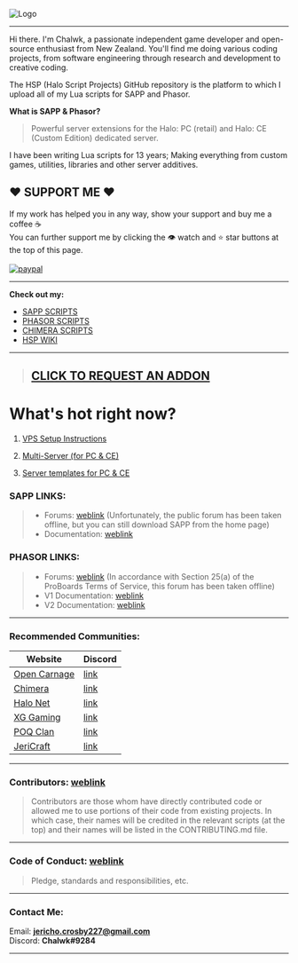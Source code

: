 ![Logo](https://i.imgur.com/t0W5aJe.png)

- - - - 

Hi there. I'm Chalwk, a passionate independent game developer and open-source enthusiast from New Zealand. You'll find
me doing various coding projects, from software engineering through research and development to creative coding.

The HSP (Halo Script Projects) GitHub repository is the platform to which I upload all of my Lua scripts for SAPP and
Phasor.

**What is SAPP & Phasor?**
> Powerful server extensions for the Halo: PC (retail) and Halo: CE (Custom Edition) dedicated server.

I have been writing Lua scripts for 13 years; Making everything from custom games, utilities, libraries and other server
additives.

## ❤️ SUPPORT ME️ ❤️

If my work has helped you in any way, show your support and buy me a coffee :coffee:<br/>
You can further support me by clicking the 👁️ watch and ⭐ star buttons at the top of this page.<br/><br/>
[![paypal](https://www.paypalobjects.com/en_US/i/btn/btn_donateCC_LG.gif)](https://www.paypal.com/cgi-bin/webscr?cmd=_s-xclick&hosted_button_id=X6VNRT8N4JEPS&source=url)

----

**Check out my:**

* [SAPP SCRIPTS](https://github.com/Chalwk77/HALO-SCRIPT-PROJECTS/tree/master/SAPP%20SCRIPTS)
* [PHASOR SCRIPTS](https://github.com/Chalwk77/HALO-SCRIPT-PROJECTS/tree/master/PHASOR%20SCRIPTS)
* [CHIMERA SCRIPTS](https://github.com/Chalwk77/HALO-SCRIPT-PROJECTS/tree/master/CHIMERA/GLOBAL)
* [HSP WIKI](https://github.com/Chalwk77/HALO-SCRIPT-PROJECTS/wiki)

----

> ## [CLICK TO REQUEST AN ADDON](https://github.com/Chalwk77/HALO-SCRIPT-PROJECTS/issues/new?template=feature_request.md)

# What's hot right now?

1. [VPS Setup Instructions](https://github.com/Chalwk77/HALO-SCRIPT-PROJECTS/blob/master/Miscellaneous/VPS%20Setup%20Instructions.md)

2. [Multi-Server (for PC & CE)](https://github.com/Chalwk77/HALO-SCRIPT-PROJECTS/releases/tag/multi-server)

3. [Server templates for PC & CE](https://github.com/Chalwk77/HALO-SCRIPT-PROJECTS/releases/tag/ReadyToGo)

### SAPP LINKS:

> * Forums: [weblink](http://halo.isimaginary.com/) (Unfortunately, the public forum has been taken offline, but you can still download SAPP from the home page)
> * Documentation: [weblink](http://halo.isimaginary.com/SAPP%20Documentation%20Revision%202.5.pdf)

### PHASOR LINKS:

> * Forums: [weblink](http://phasor.proboards.com/) (In accordance with Section 25(a) of the ProBoards Terms of Service, this forum has been taken offline)
> * V1 Documentation: [weblink](http://phasor.halonet.net/archive/docs/05x.html)
> * V2 Documentation: [weblink](http://phasor.halonet.net/archive/docs/200.html)

----

### Recommended Communities:

| Website                                                                                            | Discord                                    |
|----------------------------------------------------------------------------------------------------|--------------------------------------------|
| [Open Carnage](https://opencarnage.net)                                                            | [link](https://discord.gg/9HMDFa)          |
| [Chimera](https://opencarnage.net/index.php?/topic/6916-chimera-download-source-code-and-discord/) | [link](https://discord.gg/ZwQeBE2)         |
| [Halo Net](https://opencarnage.net)                                                                | [link](https://discord.gg/9HMDFa)          |
| [XG Gaming](https://www.xgclan.com)                                                                | [link](https://discord.gg/djqM24x8)        |
| [POQ Clan](http://poqclan.com/)                                                                    | [link](https://discord.com/invite/pTsKsEm) |
| [JeriCraft](https://discord.gg/vcyM6epaqg)                                                         | [link](https://discord.gg/vcyM6epaqg)      |

----

### Contributors: [weblink](https://github.com/Chalwk77/HALO-SCRIPT-PROJECTS/blob/master/CONTRIBUTING.md)

> Contributors are those whom have directly contributed code or allowed me to use portions of their code from existing projects.
> In which case, their names will be credited in the relevant scripts (at the top) and their names will be listed in the CONTRIBUTING.md file.
----

### Code of Conduct: [weblink](https://github.com/Chalwk77/HALO-SCRIPT-PROJECTS/blob/master/CODE_OF_CONDUCT.md)

> Pledge, standards and responsibilities, etc.
----

### Contact Me:

Email: **jericho.crosby227@gmail.com**<br/>
Discord: **Chalwk#9284**

----
